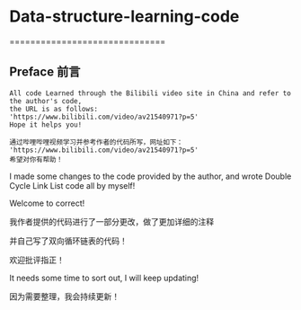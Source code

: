 # Data-structure-learning-code
==============================

## Preface 前言
    All code Learned through the Bilibili video site in China and refer to the author's code,
    the URL is as follows:
    'https://www.bilibili.com/video/av21540971?p=5'
    Hope it helps you!
    
    通过哔哩哔哩视频学习并参考作者的代码所写，网址如下：
    'https://www.bilibili.com/video/av21540971?p=5'
    希望对你有帮助！


I made some changes to the code provided by the author,
and wrote Double Cycle Link List code all by myself!

Welcome to correct!

我作者提供的代码进行了一部分更改，做了更加详细的注释

并自己写了双向循环链表的代码！

欢迎批评指正！


It needs some time to sort out, I will keep updating!

因为需要整理，我会持续更新！
